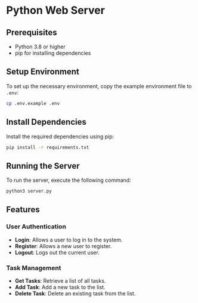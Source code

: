 # Python Web Server

## Prerequisites

- Python 3.8 or higher
- pip for installing dependencies

## Setup Environment

To set up the necessary environment, copy the example environment file to `.env`:

```bash
cp .env.example .env
```

## Install Dependencies

Install the required dependencies using pip:

```bash
pip install -r requirements.txt
```

## Running the Server

To run the server, execute the following command:

```bash
python3 server.py
```

## Features

### User Authentication

- **Login**: Allows a user to log in to the system.
- **Register**: Allows a new user to register.
- **Logout**: Logs out the current user.

### Task Management

- **Get Tasks**: Retrieve a list of all tasks.
- **Add Task**: Add a new task to the list.
- **Delete Task**: Delete an existing task from the list.
